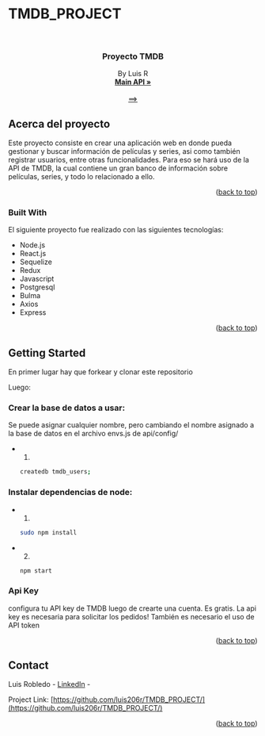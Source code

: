 # TMDB_PROJECT

<!-- Improved compatibility of back to top link: See: https://github.com/othneildrew/Best-README-Template/pull/73 -->
<a name="readme-top"></a>
<!--
*** Thanks for checking out the Best-README-Template. If you have a suggestion
*** that would make this better, please fork the repo and create a pull request
*** or simply open an issue with the tag "enhancement".
*** Don't forget to give the project a star!
*** Thanks again! Now go create something AMAZING! :D
-->



<!-- PROJECT SHIELDS -->
<!--
*** I'm using markdown "reference style" links for readability.
*** Reference links are enclosed in brackets [ ] instead of parentheses ( ).
*** See the bottom of this document for the declaration of the reference variables
*** for contributors-url, forks-url, etc. This is an optional, concise syntax you may use.
*** https://www.markdownguide.org/basic-syntax/#reference-style-links
-->

<!-- PROJECT LOGO -->
<br />
<div align="center">

  <h3 align="center">Proyecto TMDB</h3>

  <p align="center">
    By Luis R
    <br />
    <a href="https://developer.themoviedb.org/reference/intro/getting-started"><strong>Main API »</strong></a>
    <br />
    <br />
    <a href="https://developer.themoviedb.org/reference/intro/getting-started"> ==> </a>
  </p>
</div>



<!-- ABOUT THE PROJECT -->
## Acerca del proyecto

Este proyecto consiste en crear una aplicación web en donde pueda gestionar y buscar información de películas y series, asi como también registrar usuarios, entre otras funcionalidades. Para eso se hará uso de la API de TMDB, la cual contiene un gran banco de información sobre películas, series, y todo lo relacionado a ello. 

<p align="right">(<a href="#readme-top">back to top</a>)</p>



### Built With

El siguiente proyecto fue realizado con las siguientes tecnologías:

* Node.js
* React.js
* Sequelize
* Redux
* Javascript
* Postgresql
* Bulma
* Axios
* Express

<p align="right">(<a href="#readme-top">back to top</a>)</p>



<!-- GETTING STARTED -->
## Getting Started

En primer lugar hay que forkear y clonar este repositorio

Luego:

### Crear la base de datos a usar:

Se puede asignar cualquier nombre, pero cambiando el nombre asignado a la base de datos en el archivo envs.js de api/config/

* 1)
  ```sh
  createdb tmdb_users;
  ```

### Instalar dependencias de node:

* 1)
  ```sh
  sudo npm install
  ```
* 2)
  ```sh
  npm start
  ```
### Api Key

configura tu API key de TMDB luego de crearte una cuenta. Es gratis.
La api key es necesaria para solicitar los pedidos!
También es necesario el uso de API token

<p align="right">(<a href="#readme-top">back to top</a>)</p>

<!-- CONTACT -->
## Contact

Luis Robledo - [LinkedIn](https://www.linkedin.com/in/luis-robledo-7723a01b6/) - 

Project Link: [https://github.com/luis206r/TMDB_PROJECT/](https://github.com/luis206r/TMDB_PROJECT/)

<p align="right">(<a href="#readme-top">back to top</a>)</p>

